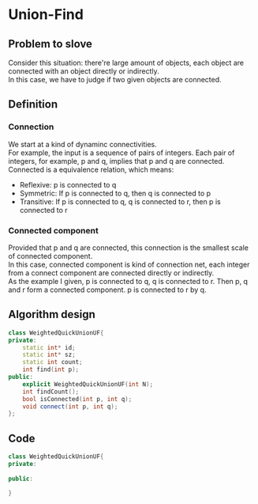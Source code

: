 # Union-Find
## Problem to slove
Consider this situation: there're large amount of objects, each object are connected with an object directly or indirectly.  
In this case, we have to judge if two given objects are connected.
## Definition
### Connection
We start at a kind of dynaminc connectivities.  
For example, the input is a sequence of pairs of integers.
Each pair of integers, for example, p and q, implies that p and q are connected.  
Connected is a equivalence relation, which means:
- Reflexive: p is connected to q
- Symmetric: If p is connected to q, then q is connected to p
- Transitive: If p is connected to q, q is connected to r, then p is connected to r
### Connected component
Provided that p and q are connected, this connection is the smallest scale of connected component.  
In this case, connected component is kind of connection net, each integer from a connect component are connected directly or indirectly.  
As the example I given, p is connected to q, q is connected to r. Then p, q and r form a connected component. p is connected to r by q.
## Algorithm design
```C++
class WeightedQuickUnionUF{
private:
    static int* id;
    static int* sz;
    static int count;
    int find(int p);
public:
    explicit WeightedQuickUnionUF(int N);
    int findCount();
    bool isConnected(int p, int q);
    void connect(int p, int q);
};
```

## Code
```C++
class WeightedQuickUnionUF{
private:
    
public:

}
```




 